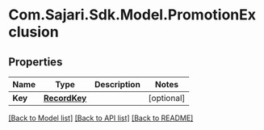# Com.Sajari.Sdk.Model.PromotionExclusion

## Properties

Name | Type | Description | Notes
------------ | ------------- | ------------- | -------------
**Key** | [**RecordKey**](RecordKey.md) |  | [optional] 

[[Back to Model list]](../README.md#documentation-for-models) [[Back to API list]](../README.md#documentation-for-api-endpoints) [[Back to README]](../README.md)

